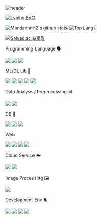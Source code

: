 ![header](https://capsule-render.vercel.app/api?type=Waving&text=yeonsong's_GitHub💫)

[![Typing SVG](https://readme-typing-svg.demolab.com?font=Fira+Code&pause=1000&color=000001&width=435&lines=Hi!+I'm+Data+Analyst+;I'll+be+Data+Master+%F0%9F%92%AB)](https://git.io/typing-svg)

![Mandarinnn2's github stats](https://github-readme-stats.vercel.app/api?username=mandarinnn2&show_icons=true&theme=graywhite)
![Top Langs](https://github-readme-stats.vercel.app/api/top-langs/?username=mandarinnn2&layout=compact&theme=graywhite)
<br>
<!--[![Solved.ac프로필](http://mazassumnida.wtf/api/v2/generate_badge?boj=mandarinnn2)](https://solved.ac/mandarinnn2)-->
[![Solved.ac
프로필](http://mazassumnida.wtf/api/mini/generate_badge?boj=mandarinnn2)](https://solved.ac/mandarinnn2)
<!--<img src="http://mazandi.herokuapp.com/api?handle={mandarinnn2}&theme=warm"/>-->


<p>Programming Language 🗣️</p>
<div>
<img src="https://img.shields.io/badge/python-3776AB?style=flat-square&logo=python&logoColor=white">
<img src="https://img.shields.io/badge/Java-007396?style=flat-square&logo=Java&logoColor=white">
<img src="https://img.shields.io/badge/C-A8B9CC?style=flat-square&logo=C&logoColor=white">
</div>

<p>ML/DL Lib 🤖</p>
<div>
<img src="https://img.shields.io/badge/PyTorch-EE4C2C?style=flat-square&logo=PyTorch&logoColor=white">
<img src="https://img.shields.io/badge/TensorFlow-FF6F00?style=flat-square&logo=TensorFlow&logoColor=white">
<img src="https://img.shields.io/badge/scikitlearn-F7931E?style=flat-square&logo=scikitlearn&logoColor=white">
<img src="https://img.shields.io/badge/SciPy-8CAAE6?style=flat-square&logo=SciPy&logoColor=white">
<img src="https://img.shields.io/badge/keras-D00000?style=flat-square&logo=keras&logoColor=white">
</div>

<p>Data Analysis/ Preprocessing 📊</p>
<div>
<img src="https://img.shields.io/badge/NumPy-013243?style=flat-square&logo=NumPy&logoColor=white">
<img src="https://img.shields.io/badge/pandas-150458?style=flat-square&logo=pandas&logoColor=white">
</div>

<p>DB 💼</p>
<div>
<img src="https://img.shields.io/badge/MySQL-4479A1?style=flat-square&logo=MySQL&logoColor=white">
<img src="https://img.shields.io/badge/MongoDB-47A248?style=flat-square&logo=MongoDB&logoColor=white">
<img src="https://img.shields.io/badge/Oracle-F80000?style=flat-square&logo=Oracle&logoColor=white">
</div>


<p>Web</p>
<div>
<img src="https://img.shields.io/badge/Django-092E20?style=flat-square&logo=Django&logoColor=white">
<img src="https://img.shields.io/badge/HTML5-E34F26?style=flat-square&logo=HTML5&logoColor=white">
<img src="https://img.shields.io/badge/CSS3-1572B6?style=flat-square&logo=CSS3&logoColor=white">
<img src="https://img.shields.io/badge/JavaScript-F7DF1E?style=flat-square&logo=JavaScript&logoColor=white">
</div>


<p>Cloud Service ☁️</p>
<div>
<img src="https://img.shields.io/badge/Amazon%20EC2-FF9900?style=flat-square&logo=Amazon%20EC2&logoColor=white">
<img src="https://img.shields.io/badge/Amazon%20S3-569A31?style=flat-square&logo=Amazon%20S3&logoColor=white">
</div>


<p>Image Processing 🖼️</p>
<div>
<img src="https://img.shields.io/badge/OpenCV-5C3EE8?style=flat-square&logo=OpenCV&logoColor=white">
</div>


<p>Development Env 🐈</p>
<div>
<img src="https://img.shields.io/badge/github-181717?style=flat-square&logo=github&logoColor=white">
<img src="https://img.shields.io/badge/linux-FCC624?style=flat-square&logo=linux&logoColor=white">
<img src="https://img.shields.io/badge/Google Colab-F9AB00?style=flat-square&logo=Google Colab&logoColor=white">
<img src="https://img.shields.io/badge/Jupyter-F37626?style=flat-square&logo=Jupyterb&logoColor=white">
</div>


<!--
**mandarinnn2/mandarinnn2** is a ✨ _special_ ✨ repository because its `README.md` (this file) appears on your GitHub profile.

Here are some ideas to get you started:

- 🔭 I’m currently working on ...
- 🌱 I’m currently learning ...
- 👯 I’m looking to collaborate on ...
- 🤔 I’m looking for help with ...
- 💬 Ask me about ...
- 📫 How to reach me: ...
- 😄 Pronouns: ...
- ⚡ Fun fact: ...
-->
